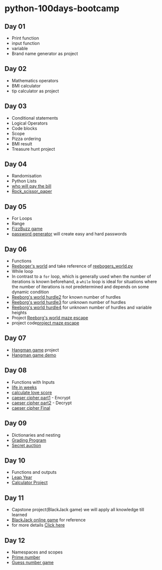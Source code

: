 # python-100days-bootcamp

## Day 01
- Print function
- input function
- variable
- Brand name generator as project
## Day 02
- Mathematics operators
- BMI calculator
- tip calculator as project
## Day 03
- Conditional statements
- Logical Operators
- Code blocks
- Scope
- Pizza ordering
- BMI result
- Treasure hunt project
## Day 04
- Randomisation
- Python Lists
- [who will pay the bill](Day-04/who_will_pay.py)
- [Rock_scissor_paper](Day-04/project_rock_scissor_paper.py)
## Day 05
- For Loops
- Range
- [FizzBuzz game](Day-05/fizzbuzz.py)
- [password generator](Day-05/project_pypassword_generator.py) will create easy and hard passwords
## Day 06
- Functions
- [Reeboger's world](https://reeborg.ca/reeborg.html?lang=en&mode=python&menu=worlds%2Fmenus%2Freeborg_intro_en.json&name=Hurdle%201&url=worlds%2Ftutorial_en%2Fhurdle1.json) and take reference of [reebogers_world.py](Day-06/reebogers_world.py)
- While loop
- In contrast to a ```for``` loop, which is generally used when the number of iterations is known beforehand, a ```while``` loop is ideal for situations where the number of iterations is not predetermined and depends on some dynamic condition
- [Reeborg's world hurdle2](Day-06/reebogers_world.py) for known number of hurdles
- [Reeborg's world hurdle3](Day-06/reebogers_world_hurdle3.py) for unknown number of hurdles
- [Reeborg's world hurdle4](Day-06/reebogers_world_hurdle4.py) for unknown number of hurdles and variable heights
- Project [Reeborg's world maze escape](https://reeborg.ca/reeborg.html?lang=en&mode=python&menu=worlds%2Fmenus%2Freeborg_intro_en.json&name=Maze&url=worlds%2Ftutorial_en%2Fmaze1.json)
- project code[project maze escape](Day-06/project_reeborgs_world_maze_escape.py)
## Day 07
- [Hangman game](https://hangmanwordgame.com/?fca=1&success=0#/) project
- [Hangman game demo](https://appbrewery.github.io/python-day7-demo/)

## Day 08
- Functions with Inputs
- [life in weeks](Day-08/life_in_weeks.py)
- [calculate love score](Day-08/calculate_love_score.py)
- [caeser cipher part1](Day-08/caeser_cipher_part1.py) - Encrypt
- [caeser cipher part2](Day-08/caeser_cipher_part2.py) - Decrypt
- [caeser cipher Final](Day-08/caeser_final.py)

## Day 09
- Dictionaries and nesting
- [Grading Program](Day-09/grading_program.py)
- [Secret auction](Day-09/secret_auction.py)

## Day 10
- Functions and outputs
- [Leap Year](Day-10/leap_year.py)
- [Calculator Project](Day-10/calculator.py)

## Day 11
- Capstone project(BlackJack game) we will apply all knowledge till learned
- [BlackJack online game](https://games.washingtonpost.com/games/blackjack) for reference
- for more details [Click here](https://en.wikipedia.org/wiki/Blackjack)

## Day 12
- Namespaces and scopes
- [Prime number](Day-12/prime_number.py)
- [Guess number game](Day-12/guess_number_game.py)